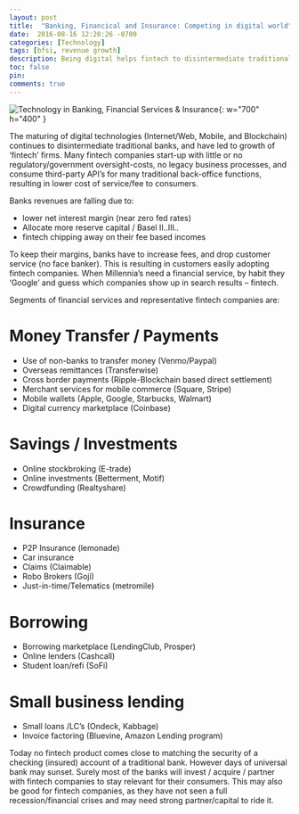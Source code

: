 ```yaml
---
layout: post
title:  "Banking, Financical and Insurance: Competing in digital world"
date:  2016-08-16 12:20:26 -0700
categories: [Technology]
tags: [bfsi, revenue growth]
description: Being digital helps fintech to disintermediate traditional BFSI providers
toc: false
pin: 
comments: true
---
```


![Technology in Banking, Financial Services & Insurance](https://ketanhm.github.io/images/fintech.jpeg){: w="700" h="400" }

The maturing of digital technologies (Internet/Web, Mobile, and Blockchain) continues to disintermediate traditional banks, and have led to growth of ‘fintech’ firms. Many fintech companies start-up with little or no regulatory/government oversight-costs, no legacy business processes, and consume third-party API’s for many traditional back-office functions, resulting in lower cost of service/fee to consumers.

Banks revenues are falling due to: 
* lower net interest margin (near zero fed rates)
* Allocate more reserve capital / Basel II..III..
* fintech chipping away on their fee based incomes

To keep their margins, banks have to increase fees, and drop customer service (no face banker). This is resulting in customers easily adopting fintech companies. When Millennia’s need a financial service, by habit they ‘Google’ and guess which companies show up in search results – fintech.

Segments of financial services and representative fintech companies are:

# Money Transfer / Payments
* Use of non-banks to transfer money (Venmo/Paypal)
* Overseas remittances (Transferwise)
* Cross border payments (Ripple-Blockchain based direct settlement)
* Merchant services for mobile commerce   (Square, Stripe)
* Mobile wallets (Apple, Google, Starbucks, Walmart)
* Digital currency marketplace (Coinbase)

# Savings / Investments
* Online stockbroking (E-trade)
* Online investments (Betterment, Motif)
* Crowdfunding (Realtyshare)

# Insurance
* P2P Insurance (lemonade)
* Car insurance
* Claims (Claimable)
* Robo Brokers (Goji)
* Just-in-time/Telematics (metromile)

# Borrowing
* Borrowing marketplace (LendingClub, Prosper)
* Online lenders (Cashcall)
* Student loan/refi (SoFi)

# Small business lending
* Small loans /LC’s (Ondeck, Kabbage)
* Invoice factoring (Bluevine, Amazon Lending program)
 
Today no fintech product comes close to matching the security of a checking (insured) account of a traditional bank. However days of universal bank may sunset. Surely most of the banks will invest / acquire / partner with fintech companies to stay relevant for their consumers. This may also be good for fintech companies, as they have not seen a full recession/financial crises and may need strong partner/capital to ride it.